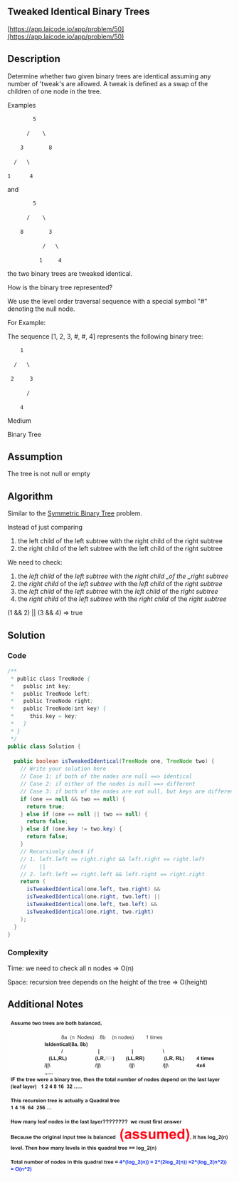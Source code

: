 ## Tweaked Identical Binary Trees

[https://app.laicode.io/app/problem/50](https://app.laicode.io/app/problem/50)

## Description

Determine whether two given binary trees are identical assuming any number of 'tweak's are allowed. A tweak is defined as a swap of the children of one node in the tree.

Examples

            5

          /    \

        3        8

      /   \

    1      4

and

            5

          /    \

        8        3

               /   \

              1     4

the two binary trees are tweaked identical.

How is the binary tree represented?

We use the level order traversal sequence with a special symbol "#" denoting the null node.

For Example:

The sequence \[1, 2, 3, #, #, 4\] represents the following binary tree:

        1

      /   \

     2     3

          /

        4

Medium

Binary Tree

## Assumption

The tree is not null or empty

## Algorithm

Similar to the [Symmetric Binary Tree](../../Easy/SymmetricBinaryTree) problem.

Instead of just comparing

1.  the left child of the left subtree with the right child of the right subtree
2.  the right child of the left subtree with the left child of the right subtree

We need to check:

1.  the _left child_ of the _left subtree_ with the _right child \_of the \_right subtree_
2.  the _right child_ of the _left subtree_ with the _left child_ of the _right subtree_
3.  the _left child_ of the _left subtree_ with the _left child_ of the _right subtree_
4.  the _right child_ of the _left subtree_ with the _right child_ of the _right subtree_

(1 && 2) || (3 && 4) ⇒ true

## Solution

### Code

```java
/**
 * public class TreeNode {
 *   public int key;
 *   public TreeNode left;
 *   public TreeNode right;
 *   public TreeNode(int key) {
 *     this.key = key;
 *   }
 * }
 */
public class Solution {

  public boolean isTweakedIdentical(TreeNode one, TreeNode two) {
    // Write your solution here
    // Case 1: if both of the nodes are null ==> identical
    // Case 2: if either of the nodes is null ==> different
    // Case 3: if both of the nodes are not null, but keys are different ==> different
    if (one == null && two == null) {
      return true;
    } else if (one == null || two == null) {
      return false;
    } else if (one.key != two.key) {
      return false;
    }
    // Recursively check if
    // 1. left.left == right.right && left.right == right.left
    //    ||
    // 2. left.left == right.left && left.right == right.right
    return (
      isTweakedIdentical(one.left, two.right) &&
      isTweakedIdentical(one.right, two.left) ||
      isTweakedIdentical(one.left, two.left) &&
      isTweakedIdentical(one.right, two.right)
    );
  }
}
```

### Complexity

Time: we need to check all n nodes ⇒ O(n)

Space: recursion tree depends on the height of the tree ⇒ O(height)

## Additional Notes

![alt_text](Tweaked-Identical0.png "image_tooltip")
